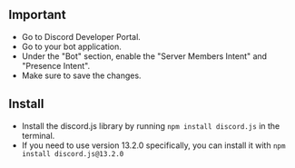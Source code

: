 ## Important
- Go to Discord Developer Portal.
- Go to your bot application.
- Under the "Bot" section, enable the "Server Members Intent" and "Presence Intent".
- Make sure to save the changes.

## Install
- Install the discord.js library by running `npm install discord.js` in the terminal.
- If you need to use version 13.2.0 specifically, you can install it with `npm install discord.js@13.2.0`
